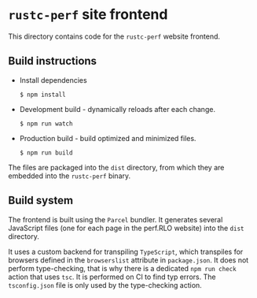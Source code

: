 # `rustc-perf` site frontend
This directory contains code for the `rustc-perf` website frontend.

## Build instructions
- Install dependencies
   ```console
   $ npm install
   ```
- Development build - dynamically reloads after each change.
    ```console
    $ npm run watch
    ```
- Production build - build optimized and minimized files.
    ```console
    $ npm run build
    ```

The files are packaged into the `dist` directory, from which they are embedded into the `rustc-perf`
binary.

## Build system
The frontend is built using the `Parcel` bundler. It generates several JavaScript files (one for each
page in the perf.RLO website) into the `dist` directory.

It uses a custom backend for transpiling `TypeScript`, which transpiles for browsers defined in
the `browserslist` attribute in `package.json`. It does not perform type-checking, that is why
there is a dedicated `npm run check` action that uses `tsc`. It is performed on CI to find typ errors.
The `tsconfig.json` file is only used by the type-checking action.
